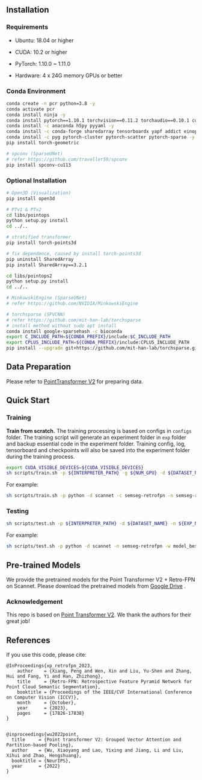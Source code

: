 ## Installation

### Requirements

- Ubuntu: 18.04 or higher

- CUDA: 10.2 or higher

- PyTorch: 1.10.0 ~ 1.11.0

- Hardware: 4 x 24G memory GPUs or better

### Conda Environment

```bash
conda create -n pcr python=3.8 -y
conda activate pcr
conda install ninja -y
conda install pytorch==1.10.1 torchvision==0.11.2 torchaudio==0.10.1 cudatoolkit=11.3 -c pytorch -c conda-forge -y
conda install -c anaconda h5py pyyaml -y
conda install -c conda-forge sharedarray tensorboardx yapf addict einops scipy plyfile termcolor timm -y
conda install -c pyg pytorch-cluster pytorch-scatter pytorch-sparse -y
pip install torch-geometric

# spconv (SparseUNet)
# refer https://github.com/traveller59/spconv
pip install spconv-cu113
```

### Optional Installation

```bash
# Open3D (Visualization)
pip install open3d

# PTv1 & PTv2
cd libs/pointops
python setup.py install
cd ../..

# stratified transformer
pip install torch-points3d

# fix dependence, caused by install torch-points3d 
pip uninstall SharedArray
pip install SharedArray==3.2.1

cd libs/pointops2
python setup.py install
cd ../..

# MinkowskiEngine (SparseUNet)
# refer https://github.com/NVIDIA/MinkowskiEngine

# torchsparse (SPVCNN)
# refer https://github.com/mit-han-lab/torchsparse
# install method without sudo apt install
conda install google-sparsehash -c bioconda
export C_INCLUDE_PATH=${CONDA_PREFIX}/include:$C_INCLUDE_PATH
export CPLUS_INCLUDE_PATH=${CONDA_PREFIX}/include:CPLUS_INCLUDE_PATH
pip install --upgrade git+https://github.com/mit-han-lab/torchsparse.git
```

## Data Preparation

Please refer to [PointTransformer V2](https://github.com/Pointcept/PointTransformerV2) for preparing data.

## Quick Start

### Training

**Train from scratch.** The training processing is based on configs in `configs` folder. 
The training script will generate an experiment folder in `exp` folder and backup essential code in the experiment folder.
Training config, log, tensorboard and checkpoints will also be saved into the experiment folder during the training process.

```bash
export CUDA_VISIBLE_DEVICES=${CUDA_VISIBLE_DEVICES}
sh scripts/train.sh -p ${INTERPRETER_PATH} -g ${NUM_GPU} -d ${DATASET_NAME} -c ${CONFIG_NAME} -n ${EXP_NAME}
```

For example:

```bash
sh scripts/train.sh -p python -d scannet -c semseg-retrofpn -n semseg-retrofpn
```

### Testing

```bash
sh scripts/test.sh -p ${INTERPRETER_PATH} -d ${DATASET_NAME} -n ${EXP_NAME} -w ${CHECKPOINT_NAME}
```

For example:

```bash
sh scripts/test.sh -p python -d scannet -n semseg-retrofpn -w model_best
```

## Pre-trained Models

We provide the pretrained models for the Point Transformer V2 +  Retro-FPN on Scannet. Please download the pretrained models from [Google Drive](https://drive.google.com/drive/folders/1wmtZIGlMFYZQ_zY7ghgNDFyB_PDXDa1P?usp=sharing) .

### Acknowledgement
This repo is based on [Point Transformer V2](https://github.com/Pointcept/PointTransformerV2). We thank the authors for their great job!


## References

If you use this code, please cite:
```
@InProceedings{xp_retrofpn_2023,
    author    = {Xiang, Peng and Wen, Xin and Liu, Yu-Shen and Zhang, Hui and Fang, Yi and Han, Zhizhong},
    title     = {Retro-FPN: Retrospective Feature Pyramid Network for Point Cloud Semantic Segmentation},
    booktitle = {Proceedings of the IEEE/CVF International Conference on Computer Vision (ICCV)},
    month     = {October},
    year      = {2023},
    pages     = {17826-17838}
}


@inproceedings{wu2022point,
  title     = {Point transformer V2: Grouped Vector Attention and Partition-based Pooling},
  author    = {Wu, Xiaoyang and Lao, Yixing and Jiang, Li and Liu, Xihui and Zhao, Hengshuang},
  booktitle = {NeurIPS},
  year      = {2022}
}
```

